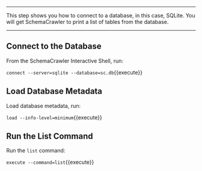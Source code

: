 -----

This step shows you how to connect to a database, in this case, SQLite. You will get SchemaCrawler to print a list of tables from the database.

-----

## Connect to the Database

From the SchemaCrawler Interactive Shell, run:

`connect --server=sqlite --database=sc.db`{{execute}}

## Load Database Metadata

Load database metadata, run:

`load --info-level=minimum`{{execute}}

## Run the List Command

Run the `list` command:

`execute --command=list`{{execute}}
